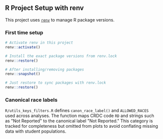 ## R Project Setup with renv

This project uses [`renv`](https://rstudio.github.io/renv/) to manage R package versions.

### First time setup
```r
# Activate renv in this project
renv::activate()

# Install the exact package versions from renv.lock
renv::restore()

# After installing/removing packages
renv::snapshot()

# Just restore to sync packages with renv.lock
renv::restore()
```

### Canonical race labels

`R/utils_keys_filters.R` defines `canon_race_label()` and `ALLOWED_RACES` used across analyses. The function maps CRDC code `RD` and strings such as "Not Reported" to the canonical label "Not Reported." This category is tracked for completeness but omitted from plots to avoid conflating missing data with student populations.


